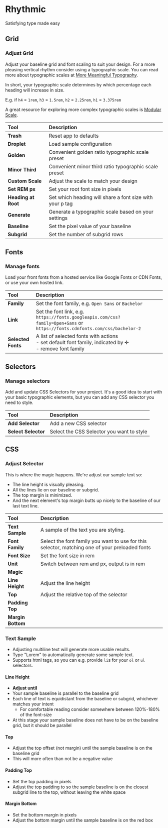 # Rhythmic

Satisfying type made easy

## Grid

### Adjust Grid

Adjust your baseline grid and font scaling to suit your design. For a more pleasing vertical rhythm consider using a typographic scale. You can read more about typographic scales at [More Meaningful Typography](https://alistapart.com/article/more-meaningful-typography/).

In short, your typographic scale determines by which percentage each heading will increase in size.

E.g. if `h4` = `1rem`, `h3` = `1.5rem`, `h2` = `2.25rem`, `h1` = `3.375rem`

A great resource for exploring more complex typographic scales is [Modular Scale](https://www.modularscale.com/).

| Tool                | Description                                              |
| :------------------ | :------------------------------------------------------- |
| **Trash**           | Reset app to defaults                                    |
| **Droplet**         | Load sample configuration                                |
| **Golden**          | Convenient golden ratio typographic scale preset         |
| **Minor Third**     | Convenient minor third ratio typographic scale preset    |
| **Custom Scale**    | Adjust the scale to match your design                    |
| **Set REM px**      | Set your root font size in pixels                        |
| **Heading at Root** | Set which heading will share a font size with your p tag |
| **Generate**        | Generate a typographic scale based on your settings      |
| **Baseline**        | Set the pixel value of your baseline                     |
| **Subgrid**         | Set the number of subgrid rows                           |

## Fonts

### Manage fonts

Load your front fonts from a hosted service like Google Fonts or CDN Fonts, or use your own hosted link.

| Tool               | Description                                                                                                                |
| :----------------- | :------------------------------------------------------------------------------------------------------------------------- |
| **Family**         | Set the font family, e.g. `Open Sans` or `Bachelor`                                                                        |
| **Link**           | Set the font link, e.g. `https://fonts.googleapis.com/css?family=Open+Sans` or `https://fonts.cdnfonts.com/css/bachelor-2` |
| **Selected Fonts** | A list of selected fonts with actions<br /> - set default font family, indicated by ✢<br /> - remove font family           |

## Selectors

### Manage selectors

Add and update CSS Selectors for your project. It's a good idea to start with your basic typographic elements, but you can add any CSS selector you need to style.

| Tool                | Description                               |
| :------------------ | :---------------------------------------- |
| **Add Selector**    | Add a new CSS selector                    |
| **Select Selector** | Select the CSS Selector you want to style |

## CSS

### Adjust Selector

This is where the magic happens. We're adjust our sample text so:

- The line height is visually pleasing.
- All the lines lie on our baseline or subgrid.
- The top margin is minimized.
- And the next element's top margin butts up nicely to the baseline of our last text line.

| Tool              | Description                                                                                    |
| :---------------- | :--------------------------------------------------------------------------------------------- |
| **Text Sample**   | A sample of the text you are styling.                                                          |
| **Font Family**   | Select the font family you want to use for this selector, matching one of your preloaded fonts |
| **Font Size**     | Set the font size in rem                                                                       |
| **Unit**          | Switch between rem and px, output is in rem                                                    |
| **Magic**         |                                                                                                |
| **Line Height**   | Adjust the line height                                                                         |
| **Top**           | Adjust the relative top of the selector                                                        |
| **Padding Top**   |                                                                                                |
| **Margin Bottom** |                                                                                                |

### Text Sample

- Adjusting multiline text will generate more usable results.
- Type "Lorem" to automatically generate some sample text.
- Supports html tags, so you can e.g. provide `li`s for your `ol` or `ul` selectors.

#### Line Height

  - **Adjust until**
  - Your sample baseline is parallel to the baseline grid
  - Each line of text is equidistant from the baseline or subgrid, whichever matches your intent
    - For comfortable reading consider somewhere between 120%-180% of the font-size
  - At this stage your sample baseline does not have to be on the baseline grid, but it should be parallel

#### Top 

  - Adjust the top offset (not margin) until the sample baseline is on the baseline grid
  - This will more often than not be a negative value

#### Padding Top

  - Set the top padding in pixels
  - Adjust the top padding to so the sample baseline is on the closest subgrid line to the top, without leaving the white space

#### Margin Bottom

  - Set the bottom margin in pixels
  - Adjust the bottom margin until the sample baseline is on the red box